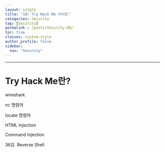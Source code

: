 ```yaml
---
layout: single
title: "10) Try Hack Me 사이트"
categories: Security
tag: [Security]
permalink : /posts/Security-09/
toc: true
classes: custom-style
author_profile: false
sidebar:
  nav: "Security"
---
```


<hr>

# Try Hack Me란?

wireshark

nc 명령어

locate 명령어

HTML Injection

Command Injection

36강. Reverse Shell